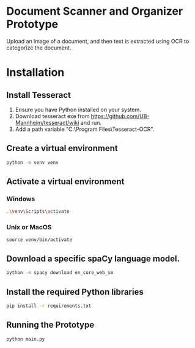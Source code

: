 
# Document Scanner and Organizer Prototype

Upload an image of a document, and then text is extracted using OCR to categorize the document.

# Installation

## Install Tesseract

1. Ensure you have Python installed on your system.
2. Download tesseract exe from https://github.com/UB-Mannheim/tesseract/wiki and run.
3. Add a path variable "C:\Program Files\Tesseract-OCR".

## Create a virtual environment
```bash
python -m venv venv
```

## Activate a virtual environment

### Windows
```bash
.\venv\Scripts\activate  
```

### Unix or MacOS
```
source venv/bin/activate 
```


## Download a specific spaCy language model.
```bash
python -m spacy download en_core_web_sm
```

## Install the required Python libraries
```bash
pip install -r requirements.txt
```

## Running the Prototype
```bash
python main.py
```



